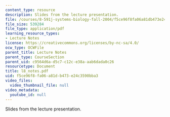 ```yaml
---
content_type: resource
description: Slides from the lecture presentation.
file: /courses/8-591j-systems-biology-fall-2004/f5ce96f8fa06a81db473e24c3590bba3_l8_notes.pdf
file_size: 539284
file_type: application/pdf
learning_resource_types:
- Lecture Notes
license: https://creativecommons.org/licenses/by-nc-sa/4.0/
ocw_type: OCWFile
parent_title: Lecture Notes
parent_type: CourseSection
parent_uid: c9564d6a-d5c7-c12c-e38a-aab6dada0c26
resourcetype: Document
title: l8_notes.pdf
uid: f5ce96f8-fa06-a81d-b473-e24c3590bba3
video_files:
  video_thumbnail_file: null
video_metadata:
  youtube_id: null
---
```

Slides from the lecture presentation.